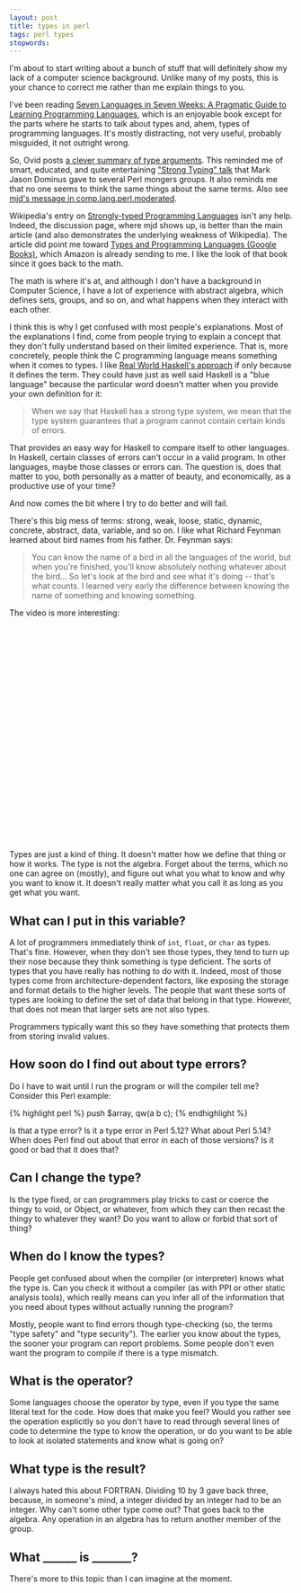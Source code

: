 ```yaml
---
layout: post
title: types in perl
tags: perl types
stopwords:
---
```


I'm about to start writing about a bunch of stuff that will definitely show my lack of a computer science background. Unlike many of my posts, this is your chance to correct me rather than me explain things to you.

I've been reading [Seven Languages in Seven Weeks: A Pragmatic Guide to Learning Programming Languages](https://amzn.to/2tDwqJJ), which is an enjoyable book except for the parts where he starts to talk about types and, ahem, types of programming languages. It's mostly distracting, not very useful, probably misguided, it not outright wrong.

So, Ovid posts [a clever summary of type arguments](http://blogs.perl.org/users/ovid/2010/07/static-and-dynamic-typing.html). This reminded me of smart, educated, and quite entertaining ["Strong Typing" talk](http://perl.plover.com/yak/typing/notes.html) that Mark Jason Dominus gave to several Perl mongers groups. It also reminds me that no one seems to think the same things about the same terms. Also see [mjd's message in comp.lang.perl.moderated](http://groups.google.com/group/comp.lang.perl.moderated/msg/89b5f256ea7bfadb?pli=1).

Wikipedia's entry on [Strongly-typed Programming Languages](http://en.wikipedia.org/wiki/Strongly_typed_programming_language) isn't any help. Indeed, the discussion page, where mjd shows up, is better than the main article (and also demonstrates the underlying weakness of Wikipedia). The article did point me toward [Types and Programming Languages (Google Books)](http://books.google.com/books?id=ti6zoAC9Ph8C), which Amazon is already sending to me. I like the look of that book since it goes back to the math.

The math is where it's at, and although I don't have a background in Computer Science, I have a lot of experience with abstract algebra, which defines sets, groups, and so on, and what happens when they interact with each other.

I think this is why I get confused with most people's explanations. Most of the explanations I find, come from people trying to explain a concept that they don't fully understand based on their limited experience. That is, more concretely, people think the C programming language means something when it comes to types. I like [Real World Haskell's approach](http://book.realworldhaskell.org/read/types-and-functions.html) if only because it defines the term. They could have just as well said Haskell is a "blue language" because the particular word doesn't matter when you provide your own definition for it:

>When we say that Haskell has a strong type system, we mean that the type system guarantees that a program cannot contain certain kinds of errors.

That provides an easy way for Haskell to compare itself to other languages. In Haskell, certain classes of errors can't occur in a valid program. In other languages, maybe those classes or errors can. The question is, does that matter to you, both personally as a matter of beauty, and economically, as a productive use of your time?

And now comes the bit where I try to do better and will fail.

There's this big mess of terms: strong, weak, loose, static, dynamic, concrete, abstract, data, variable, and so on. I like what Richard Feynman learned about bird names from his father. Dr. Feynman says:

> You can know the name of a bird in all the languages of the world, but when you're finished, you'll know absolutely nothing whatever about the bird... So let's look at the bird and see what it's doing -- that's what counts. I learned very early the difference between knowing the name of something and knowing something.

The video is more interesting:

<div align="center">
<object width="480" height="385"><param name="movie" value="http://www.youtube.com/v/05WS0WN7zMQ?fs=1&amp;hl=en_US"></param><param name="allowFullScreen" value="true"></param><param name="allowscriptaccess" value="always"></param><embed src="http://www.youtube.com/v/05WS0WN7zMQ?fs=1&amp;hl=en_US" type="application/x-shockwave-flash" allowscriptaccess="always" allowfullscreen="true" width="480" height="385"></embed></object>
</div>

Types are just a kind of thing. It doesn't matter how we define that thing or how it works. The type is not the algebra. Forget about the terms, which no one can agree on (mostly), and figure out what you what to know and why you want to know it. It doesn't really matter what you call it as long as you get what you want.

## What can I put in this variable?

A lot of programmers immediately think of `int`, `float`, or `char` as types. That's fine. However, when they don't see those types, they tend to turn up their nose because they think something is type deficient. The sorts of types that you have really has nothing to do with it. Indeed, most of those types come from architecture-dependent factors, like exposing the storage and format details to the higher levels. The people that want these sorts of types are looking to define the set of data that belong in that type. However, that does not mean that larger sets are not also types.

Programmers typically want this so they have something that protects them from storing invalid values.

## How soon do I find out about type errors?

Do I have to wait until I run the program or will the compiler tell me? Consider this Perl example:

{% highlight perl %}
push $array, qw(a b c);
{% endhighlight %}

Is that a type error? Is it a type error in Perl 5.12? What about Perl 5.14? When does Perl find out about that error in each of those versions? Is it good or bad that it does that?

## Can I change the type?

Is the type fixed, or can programmers play tricks to cast or coerce the thingy to void, or Object, or whatever, from which they can then recast the thingy to whatever they want? Do you want to allow or forbid that sort of thing?

## When do I know the types?

People get confused about when the compiler (or interpreter) knows what the type is. Can you check it without a compiler (as with PPI or other static analysis tools), which really means can you infer all of the information that you need about types without actually running the program?

Mostly, people want to find errors though type-checking (so, the terms "type safety" and "type security"). The earlier you know about the types, the sooner your program can report problems. Some people don't even want the program to compile if there is a type mismatch.

## What is the operator?

Some languages choose the operator by type, even if you type the same literal text for the code. How does that make you feel? Would you rather see the operation explicitly so you don't have to read through several lines of code to determine the type to know the operation, or do you want to be able to look at isolated statements and know what is going on?

## What type is the result?

I always hated this about FORTRAN. Dividing 10 by 3 gave back three, because, in someone's mind, a integer divided by an integer had to be an integer. Why can't some other type come out? That goes back to the algebra. Any operation in an algebra has to return another member of the group.

## What ______ is _______?

There's more to this topic than I can imagine at the moment.
